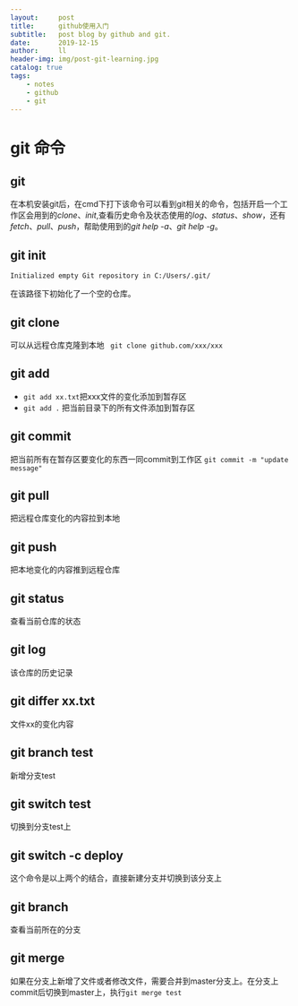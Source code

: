 ```yaml
---
layout:     post
title:      github使用入门
subtitle:   post blog by github and git.
date:       2019-12-15
author:     ll
header-img: img/post-git-learning.jpg
catalog: true
tags:
    - notes
    - github
    - git
---
```

# git 命令
## git
在本机安装git后，在cmd下打下该命令可以看到git相关的命令，包括开启一个工作区会用到的*clone*、*init*,查看历史命令及状态使用的*log*、*status*、*show*，还有*fetch*、*pull*、*push*，帮助使用到的*git help -a*、*git help -g*。
## git init
```Initialized empty Git repository in C:/Users/.git/```

在该路径下初始化了一个空的仓库。
## git clone
可以从远程仓库克隆到本地 
 ``` git clone github.com/xxx/xxx```
## git add 
- `git add xx.txt`把xxx文件的变化添加到暂存区
- `git add .` 把当前目录下的所有文件添加到暂存区
## git commit
把当前所有在暂存区要变化的东西一同commit到工作区
```git commit -m "update message"```
## git pull
把远程仓库变化的内容拉到本地
## git push
把本地变化的内容推到远程仓库
## git status
查看当前仓库的状态
## git log
该仓库的历史记录
## git differ xx.txt
文件xx的变化内容
## git branch test
新增分支test
## git switch test
切换到分支test上
## git switch -c deploy
这个命令是以上两个的结合，直接新建分支并切换到该分支上
## git branch
查看当前所在的分支
## git merge
如果在分支上新增了文件或者修改文件，需要合并到master分支上。在分支上commit后切换到master上，执行```git merge test```


